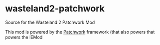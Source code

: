 # wasteland2-patchwork
Source for the Wasteland 2 Patchwork Mod

This mod is powered by the [Patchwork](https://github.com/GregRos/Patchwork) framework (that also powers  that powers the IEMod
